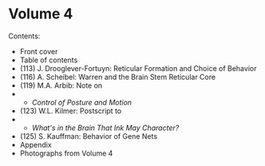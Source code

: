 # Volume 4
Contents:
- Front cover
- Table of contents
- (113) J. Drooglever-Fortuyn: Reticular Formation and Choice of Behavior
- (116) A. Scheibel: Warren and the Brain Stem Reticular Core
- (119) M.A. Arbib: Note on
- - _Control of Posture and Motion_
- (123) W.L. Kilmer: Postscript to
- - _What's in the Brain That Ink May Character?_
- (125) S. Kauffman: Behavior of Gene Nets
- Appendix
- Photographs from Volume 4
